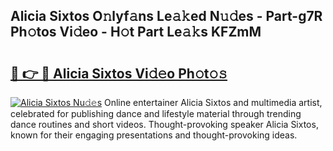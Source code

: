 ## Alicia Sixtos O𝚗lyf𝚊ns Le𝚊𝚔ed N𝚞𝚍es - Part-g7R Ph𝚘tos Vi𝚍eo - H𝚘t Part Le𝚊𝚔s KFZmM

# <h2><a href="http://hf6jm0.feru.top/?c=Alicia+Sixtos">🔗 👉 🔴 Alicia Sixtos Vi𝚍𝚎o Ph𝚘t𝚘𝚜</a></h2>

[![Alicia Sixtos Nu𝚍𝚎s](https://i.imgur.com/0TWrTi3.gif)](http://hf6jm0.feru.top/?c=Alicia+Sixtos)
Online entertainer Alicia Sixtos and multimedia artist, celebrated for publishing dance and lifestyle material through trending dance routines and short videos. Thought-provoking speaker Alicia Sixtos, known for their engaging presentations and thought-provoking ideas. 
